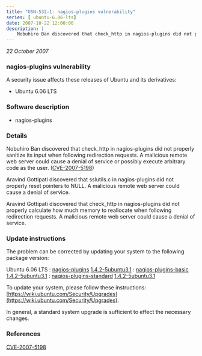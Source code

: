 ```yaml
---
title: "USN-532-1: nagios-plugins vulnerability"
series: [ ubuntu-6.06-lts]
date: 2007-10-22 12:00:00
description: |
    Nobuhiro Ban discovered that check_http in nagios-plugins did not properly sanitize its input when following redirection requests. A malicious remote web server could cause a denial of service or possibly execute arbitrary code as the user. ([CVE-2007-5198](http://people.ubuntu.com/~ubuntu-security/cve/CVE-2007-5198))
--- 
```

 
 

*22 October 2007*

### nagios-plugins vulnerability

A security issue affects these releases of Ubuntu and its derivatives:

* Ubuntu 6.06 LTS

### Software description

* nagios-plugins 

### Details

Nobuhiro Ban discovered that check_http in nagios-plugins did not properly sanitize its input when following redirection requests. A malicious remote web server could cause a denial of service or possibly execute arbitrary code as the user. ([CVE-2007-5198](http://people.ubuntu.com/~ubuntu-security/cve/CVE-2007-5198))

Aravind Gottipati discovered that sslutils.c in nagios-plugins did not properly reset pointers to NULL. A malicious remote web server could cause a denial of service.

Aravind Gottipati discovered that check_http in nagios-plugins did not properly calculate how much memory to reallocate when following redirection requests. A malicious remote web server could cause a denial of service. 

### Update instructions

The problem can be corrected by updating your system to the following package version:

Ubuntu 6.06 LTS
 : [nagios-plugins](https://launchpad.net/ubuntu/+source/nagios-plugins) <span> [1.4.2-5ubuntu3.1](https://launchpad.net/ubuntu/+source/nagios-plugins/1.4.2-5ubuntu3.1) </span> 
 : [nagios-plugins-basic](https://launchpad.net/ubuntu/+source/nagios-plugins) <span> [1.4.2-5ubuntu3.1](https://launchpad.net/ubuntu/+source/nagios-plugins/1.4.2-5ubuntu3.1) </span> 
 : [nagios-plugins-standard](https://launchpad.net/ubuntu/+source/nagios-plugins) <span> [1.4.2-5ubuntu3.1](https://launchpad.net/ubuntu/+source/nagios-plugins/1.4.2-5ubuntu3.1) </span> 

To update your system, please follow these instructions: [https://wiki.ubuntu.com/Security/Upgrades](https://wiki.ubuntu.com/Security/Upgrades).

In general, a standard system upgrade is sufficient to effect the necessary changes. 

### References

 
 [CVE-2007-5198](http://people.ubuntu.com/~ubuntu-security/cve/CVE-2007-5198)
 

